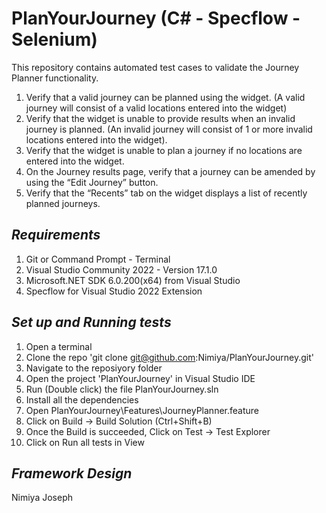 # PlanYourJourney (C# - Specflow - Selenium)

This repository contains automated test cases to validate the Journey Planner functionality.
1.	Verify that a valid journey can be planned using the widget. (A valid journey will consist of a valid locations entered into the widget)
2.	Verify that the widget is unable to provide results when an invalid journey is planned. (An invalid journey will consist of 1 or more invalid locations entered into the widget). 
3.	Verify that the widget is unable to plan a journey if no locations are entered into the widget. 
4.	On the Journey results page, verify that a journey can be amended by using the “Edit Journey” button.
5.	Verify that the “Recents” tab on the widget displays a list of recently planned journeys. 


## *Requirements*

1. Git or Command Prompt - Terminal
2. Visual Studio Community 2022 - Version 17.1.0
3. Microsoft.NET SDK 6.0.200(x64) from Visual Studio
4. Specflow for Visual Studio 2022 Extension

## *Set up and Running tests*

1. Open a terminal
2. Clone the repo 'git clone git@github.com:Nimiya/PlanYourJourney.git'
3. Navigate to the reposiyory folder
4. Open the project 'PlanYourJourney' in Visual Studio IDE
5. Run (Double click) the file PlanYourJourney.sln
6. Install all the dependencies
7. Open PlanYourJourney\Features\JourneyPlanner.feature
8. Click on Build -> Build Solution (Ctrl+Shift+B)
9. Once the Build is succeeded, Click on Test -> Test Explorer
10. Click on Run all tests in View


## *Framework Design*

Nimiya Joseph


